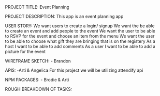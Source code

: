 PROJECT TITLE: Event Planning 

PROJECT DESCRIPTION:
This app is an event planning app 

USER STORY:
We want users to create a login/ signup 
We want the be able to create an event and add people to the event
We want the user to be able to RSVP for the event and choose an item from the menu
We want the user to be able to choose what gift they are bringing that is on the registery
As a host I want to be able to add comments
As a user I want to be able to add a picture for the event

WIREFRAME SKETCH: - Brandon

APIS: -Arti & Angelica
For this project we will be utilizing attendify api

NPM PACKAGES: - Brodie & Arti


ROUGH BREAKDOWN OF TASKS: